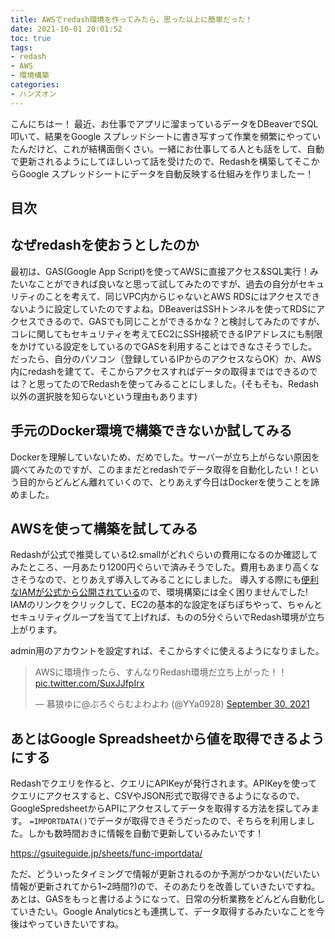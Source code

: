 ```yaml
---
title: AWSでredash環境を作ってみたら、思った以上に簡単だった！
date: 2021-10-01 20:01:52
toc: true
tags:
- redash
- AWS
- 環境構築
categories:
- ハンズオン
---
```


こんにちはー！
最近、お仕事でアプリに溜まっているデータをDBeaverでSQL叩いて、結果をGoogle スプレッドシートに書き写すって作業を頻繁にやっていたんだけど、これが結構面倒くさい。一緒にお仕事してる人とも話をして、自動で更新されるようにしてほしいって話を受けたので、Redashを構築してそこからGoogle スプレッドシートにデータを自動反映する仕組みを作りましたー！

## 目次
<!-- toc -->

<!--more-->
## なぜredashを使おうとしたのか

最初は、GAS(Google App Script)を使ってAWSに直接アクセス&SQL実行！みたいなことができれば良いなと思って試してみたのですが、過去の自分がセキュリティのことを考えて、同じVPC内からじゃないとAWS RDSにはアクセスできないように設定していたのですよね。DBeaverはSSHトンネルを使ってRDSにアクセスできるので、GASでも同じことができるかな？と検討してみたのですが、コレに関してもセキュリティを考えてEC2にSSH接続できるIPアドレスにも制限をかけている設定をしているのでGASを利用することはできなさそうでした。
だったら、自分のパソコン（登録しているIPからのアクセスならOK）か、AWS内にredashを建てて、そこからアクセスすればデータの取得まではできるのでは？と思ってたのでRedashを使ってみることにしました。(そもそも、Redash以外の選択肢を知らないという理由もあります)

## 手元のDocker環境で構築できないか試してみる

Dockerを理解していないため、だめでした。サーバーが立ち上がらない原因を調べてみたのですが、このままだとredashでデータ取得を自動化したい！という目的からどんどん離れていくので、とりあえず今日はDockerを使うことを諦めました。

## AWSを使って構築を試してみる

Redashが公式で推奨しているt2.smallがどれぐらいの費用になるのか確認してみたところ、一月あたり1200円ぐらいで済みそうでした。費用もあまり高くなさそうなので、とりあえず導入してみることにしました。
導入する際にも[便利なIAMが公式から公開されている](https://redash.io/help/open-source/setup#aws)ので、環境構築には全く困りませんでした!
IAMのリンクをクリックして、EC2の基本的な設定をぽちぽちやって、ちゃんとセキュリティグループを当てて上げれば、ものの5分ぐらいでRedash環境が立ち上がります。

admin用のアカウントを設定すれば、そこからすぐに使えるようになりました。

<blockquote class="twitter-tweet"><p lang="ja" dir="ltr">AWSに環境作ったら、すんなりRedash環境だ立ち上がった！！ <a href="https://t.co/SuxJJfpIrx">pic.twitter.com/SuxJJfpIrx</a></p>&mdash; 慕狼ゆに@ぷろぐらむよわよわ (@YYa0928) <a href="https://twitter.com/YYa0928/status/1443575340169785347?ref_src=twsrc%5Etfw">September 30, 2021</a></blockquote> <script async src="https://platform.twitter.com/widgets.js" charset="utf-8"></script>

## あとはGoogle Spreadsheetから値を取得できるようにする

Redashでクエリを作ると、クエリにAPIKeyが発行されます。APIKeyを使ってクエリにアクセスすると、CSVやJSON形式で取得できるようになるので、GoogleSpredsheetからAPIにアクセスしてデータを取得する方法を探してみます。
`=IMPORTDATA()`でデータが取得できそうだったので、そちらを利用しました。しかも数時間おきに情報を自動で更新しているみたいです！

https://gsuiteguide.jp/sheets/func-importdata/


ただ、どういったタイミングで情報が更新されるのか予測がつかない(だいたい情報が更新されてから1~2時間?)ので、そのあたりを改善していきたいですね。
あとは、GASをもっと書けるようになって、日常の分析業務をどんどん自動化していきたい。Google Analyticsとも連携して、データ取得するみたいなことを今後はやっていきたいですね。